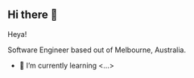 ## Hi there 👋

<!--
**nugyn/nugyn** is a ✨ _special_ ✨ repository because its `README.md` (this file) appears on your GitHub profile.
-->

Heya! 

Software Engineer based out of Melbourne, Australia. 

- 🌱 I’m currently learning <...>
  
 <!--
- 🔭 I’m currently working on my v-bouldering grade

- 👯 I’m looking to collaborate on ...
- 🤔 I’m looking for help with ...

- 💬 Ask me about ...
- 📫 How to reach me: ...
- 😄 Pronouns: ...
- ⚡ Fun fact: ...
-->

